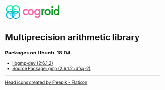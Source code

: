 [![cogroid.com](https://github.com/cogroid/resources/raw/main/images/banner/cogroid-48.png)](https://cogroid.com)

# Multiprecision arithmetic library

### Packages on Ubuntu 18.04

* [libgmp-dev (2:6.1.2)](https://packages.ubuntu.com/bionic/libgmp-dev)
* [Source Package: gmp (2:6.1.2+dfsg-2)](https://packages.ubuntu.com/source/bionic/gmp)


---
[Head icons created by Freepik - Flaticon](https://www.flaticon.com/free-icons/head)
